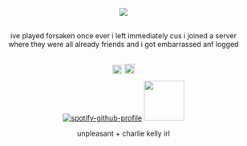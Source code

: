 <div align="center">
  
![](https://komarev.com/ghpvc/?username=gentlehandsplease&style=flat-square&label=profile_views&color=010101)

<br>ive played forsaken once ever i left immediately cus i joined a server
<br>where they were all already friends and i got embarrassed anf logged


<br><a href="https://rentry.co/splitego"><img src="https://64.media.tumblr.com/2b9d3be0196f193a76cea3a200851e6b/6065c44f502ffaec-e8/s250x400/c466b2e659f5785969239631df728b2eb89ef0b9.pnj" height="18"/><img src="https://64.media.tumblr.com/c5f2f5383d5f2a02258ec6b200d8014f/3f7e61f119584860-38/s100x200/8d6afe915a52cd6cca73c7d72a7e38be7f501682.pnj" width="6" height="5"><a href="https://gentlehandspls.atabook.org/"><img src="https://64.media.tumblr.com/6b8fa9b20fad57ca227b1cb0021c6885/6065c44f502ffaec-1e/s250x400/e39f742d8aee96d116945e31520f908da0c80578.pnj" height="20"/>

[![spotify-github-profile](https://spotify-github-profile.kittinanx.com/api/view?uid=31rkzc4linzxbsxayhxubhgmct54&cover_image=true&theme=novatorem&show_offline=false&background_color=121212&interchange=false&bar_color=babcc2&bar_color_cover=false)](https://spotify-github-profile.kittinanx.com/api/view?uid=31rkzc4linzxbsxayhxubhgmct54&redirect=true) <img src="https://64.media.tumblr.com/06d7546a82ed045cb9c467ff19bf2ae6/3b2e8aa40ebd2cc6-43/s400x600/7aff7bd0dbd6aecbf681f64b6346c92992572350.gifv" width="80px">

unpleasant + charlie kelly irl

